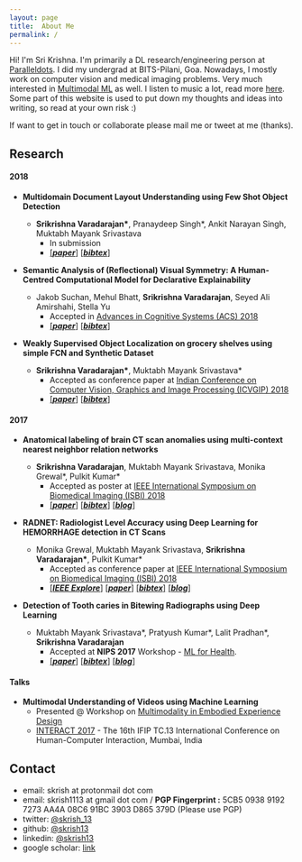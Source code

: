 ```yaml
---
layout: page
title:  About Me
permalink: /
---
```


Hi! I'm Sri Krishna. I'm primarily a DL research/engineering person at [Paralleldots](https://www.paralleldots.xyz). I did my undergrad at BITS-Pilani, Goa. Nowadays, I mostly work on computer vision and medical imaging problems. Very much interested in [Multimodal ML](https://arxiv.org/abs/1705.09406) as well. I listen to music a lot, read more [here](/music/). Some part of this website is used to put down my thoughts and ideas into writing, so read at your own risk :)

If want to get in touch or collaborate please mail me or tweet at me (thanks).

## Research

#### 2018

- **Multidomain Document Layout Understanding using Few Shot Object Detection**
  - **Srikrishna Varadarajan\***, Pranaydeep Singh*, Ankit Narayan Singh, Muktabh Mayank Srivastava
    - In submission
    - [[**_paper_**]](https://arxiv.org/abs/1808.07330) [[**_bibtex_**]](http://dblp.org/rec/bibtex/journals/corr/abs-1808-07330)

- **Semantic Analysis of (Reflectional) Visual Symmetry: A Human-Centred Computational Model for Declarative Explainability**
  - Jakob Suchan, Mehul Bhatt, **Srikrishna Varadarajan**, Seyed Ali Amirshahi, Stella Yu
    - Accepted in [Advances in Cognitive Systems (ACS) 2018](http://www.cogsys.org/abstracts/abstract-6-6)
    - [[**_paper_**]](https://arxiv.org/abs/1806.07376) [[**_bibtex_**]](http://dblp.org/rec/bibtex/journals/corr/abs-1806-07376) 

- **Weakly Supervised Object Localization on grocery shelves using simple FCN and Synthetic Dataset**
  - **Srikrishna Varadarajan\***, Muktabh Mayank Srivastava\*
    - Accepted as conference paper at [Indian Conference on Computer Vision, Graphics and Image Processing (ICVGIP) 2018](https://cvit.iiit.ac.in/icvgip18/)
    - [[**_paper_**]](https://arxiv.org/abs/1803.06813) [[**_bibtex_**]](http://dblp.org/rec/bibtex/journals/corr/abs-1803-06813)

#### 2017

- **Anatomical labeling of brain CT scan anomalies using multi-context nearest neighbor relation networks**
  - **Srikrishna Varadarajan**, Muktabh Mayank Srivastava, Monika Grewal\*, Pulkit Kumar\*
    - Accepted as poster at [IEEE International Symposium on Biomedical Imaging (ISBI) 2018](http://biomedicalimaging.org/2018/)
    - [[**_paper_**]](https://arxiv.org/abs/1710.09180) [[**_bibtex_**]](http://dblp.org/rec/bibtex/journals/corr/abs-1710-09180) [[**_blog_**]](https://paralleldots.xyz/Anatomical-labeling-of-brain-CT-scan-anomalies-using-multi-context-nearest-neighbor-relation-networks)

- **RADNET: Radiologist Level Accuracy using Deep Learning for HEMORRHAGE detection in CT Scans**
  - Monika Grewal, Muktabh Mayank Srivastava, **Srikrishna Varadarajan\***, Pulkit Kumar\*
    - Accepted as conference paper at [IEEE International Symposium on Biomedical Imaging (ISBI) 2018](http://biomedicalimaging.org/2018/)
    - [[**_IEEE Explore_**]](https://ieeexplore.ieee.org/document/8363574/) [[**_paper_**]](https://arxiv.org/abs/1710.04934) [[**_bibtex_**]](http://dblp.org/rec/bibtex/conf/isbi/GrewalSKV18) [[**_blog_**]](http://blog.paralleldots.com/technology/deep-learning/ai-matches-the-accuracy-of-trained-radiologists-for-identifying-brain-hemorrhage-in-a-head-to-head-test/)

- **Detection of Tooth caries in Bitewing Radiographs using Deep Learning**
  - Muktabh Mayank Srivastava\*, Pratyush Kumar\*, Lalit Pradhan\*, **Srikrishna Varadarajan**
    - Accepted at **NIPS 2017** Workshop - [ML for Health](https://ml4health.github.io/2017/).
    - [[**_paper_**]](https://arxiv.org/abs/1711.07312) [[**_bibtex_**]](http://dblp.org/rec/bibtex/journals/corr/abs-1711-07312) [[**_blog_**]](dentistry.ai)

#### Talks

- **Multimodal Understanding of Videos using Machine Learning**
  - Presented @ Workshop on [Multimodality in Embodied Experience Design](http://hcc.uni-bremen.de/codesign2017/workshops/mumbai/)
  - [INTERACT 2017](https://interact2017.org/) - The 16th IFIP TC.13 International Conference on Human-Computer Interaction, Mumbai, India

## Contact

- email: skrish at protonmail dot com
- email: skrish1113 at gmail dot com / **PGP Fingerprint :** 5CB5 0938 9192 7273 AA4A 08C6 91BC 3903 D865 379D  (Please use PGP)
- twitter: [@skrish_13](https://twitter.com/skrish_13)
- github: [@skrish13](https://github.com/skrish13)
- linkedin: [@skrish13](https://in.linkedin.com/in/skrish13)
- google scholar: [link](https://scholar.google.co.in/citations?user=n1Rvx6kAAAAJ&hl=en)
